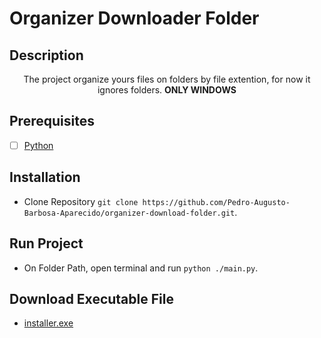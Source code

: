 # Organizer Downloader Folder

## Description

  <p align="center">The project organize yours files on folders by file extention, for now it ignores folders. <strong color="red">ONLY WINDOWS</strong></p>

## Prerequisites

- [ ] [Python](https://www.python.org/ftp/python/3.10.4/python-3.10.4-amd64.exe)  

## Installation

- Clone Repository ``git clone https://github.com/Pedro-Augusto-Barbosa-Aparecido/organizer-download-folder.git``.

## Run Project

- On Folder Path, open terminal and run ``python ./main.py``.

## Download Executable File

 - [installer.exe](https://github.com/Pedro-Augusto-Barbosa-Aparecido/organizer-download-folder/raw/master/installer.exe)
